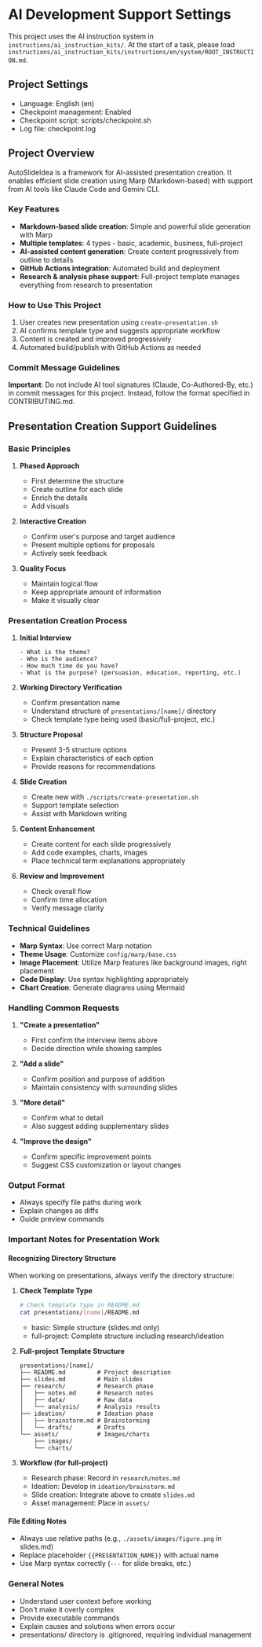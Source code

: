 # AI Development Support Settings

This project uses the AI instruction system in `instructions/ai_instruction_kits/`.
At the start of a task, please load `instructions/ai_instruction_kits/instructions/en/system/ROOT_INSTRUCTION.md`.

## Project Settings
- Language: English (en)
- Checkpoint management: Enabled
- Checkpoint script: scripts/checkpoint.sh
- Log file: checkpoint.log

## Project Overview

AutoSlideIdea is a framework for AI-assisted presentation creation.
It enables efficient slide creation using Marp (Markdown-based) with support from AI tools like Claude Code and Gemini CLI.

### Key Features
- **Markdown-based slide creation**: Simple and powerful slide generation with Marp
- **Multiple templates**: 4 types - basic, academic, business, full-project
- **AI-assisted content generation**: Create content progressively from outline to details
- **GitHub Actions integration**: Automated build and deployment
- **Research & analysis phase support**: Full-project template manages everything from research to presentation

### How to Use This Project
1. User creates new presentation using `create-presentation.sh`
2. AI confirms template type and suggests appropriate workflow
3. Content is created and improved progressively
4. Automated build/publish with GitHub Actions as needed

### Commit Message Guidelines

**Important**: Do not include AI tool signatures (Claude, Co-Authored-By, etc.) in commit messages for this project.
Instead, follow the format specified in CONTRIBUTING.md.

## Presentation Creation Support Guidelines

### Basic Principles

1. **Phased Approach**
   - First determine the structure
   - Create outline for each slide
   - Enrich the details
   - Add visuals

2. **Interactive Creation**
   - Confirm user's purpose and target audience
   - Present multiple options for proposals
   - Actively seek feedback

3. **Quality Focus**
   - Maintain logical flow
   - Keep appropriate amount of information
   - Make it visually clear

### Presentation Creation Process

1. **Initial Interview**
   ```
   - What is the theme?
   - Who is the audience?
   - How much time do you have?
   - What is the purpose? (persuasion, education, reporting, etc.)
   ```

2. **Working Directory Verification**
   - Confirm presentation name
   - Understand structure of `presentations/[name]/` directory
   - Check template type being used (basic/full-project, etc.)

3. **Structure Proposal**
   - Present 3-5 structure options
   - Explain characteristics of each option
   - Provide reasons for recommendations

4. **Slide Creation**
   - Create new with `./scripts/create-presentation.sh`
   - Support template selection
   - Assist with Markdown writing

5. **Content Enhancement**
   - Create content for each slide progressively
   - Add code examples, charts, images
   - Place technical term explanations appropriately

6. **Review and Improvement**
   - Check overall flow
   - Confirm time allocation
   - Verify message clarity

### Technical Guidelines

- **Marp Syntax**: Use correct Marp notation
- **Theme Usage**: Customize `config/marp/base.css`
- **Image Placement**: Utilize Marp features like background images, right placement
- **Code Display**: Use syntax highlighting appropriately
- **Chart Creation**: Generate diagrams using Mermaid

### Handling Common Requests

1. **"Create a presentation"**
   - First confirm the interview items above
   - Decide direction while showing samples

2. **"Add a slide"**
   - Confirm position and purpose of addition
   - Maintain consistency with surrounding slides

3. **"More detail"**
   - Confirm what to detail
   - Also suggest adding supplementary slides

4. **"Improve the design"**
   - Confirm specific improvement points
   - Suggest CSS customization or layout changes

### Output Format

- Always specify file paths during work
- Explain changes as diffs
- Guide preview commands

### Important Notes for Presentation Work

#### Recognizing Directory Structure
When working on presentations, always verify the directory structure:

1. **Check Template Type**
   ```bash
   # Check template type in README.md
   cat presentations/[name]/README.md
   ```
   - basic: Simple structure (slides.md only)
   - full-project: Complete structure including research/ideation

2. **Full-project Template Structure**
   ```
   presentations/[name]/
   ├── README.md         # Project description
   ├── slides.md         # Main slides
   ├── research/         # Research phase
   │   ├── notes.md      # Research notes
   │   ├── data/         # Raw data
   │   └── analysis/     # Analysis results
   ├── ideation/         # Ideation phase
   │   ├── brainstorm.md # Brainstorming
   │   └── drafts/       # Drafts
   └── assets/           # Images/charts
       ├── images/
       └── charts/
   ```

3. **Workflow (for full-project)**
   - Research phase: Record in `research/notes.md`
   - Ideation: Develop in `ideation/brainstorm.md`
   - Slide creation: Integrate above to create `slides.md`
   - Asset management: Place in `assets/`

#### File Editing Notes
- Always use relative paths (e.g., `./assets/images/figure.png` in slides.md)
- Replace placeholder `{{PRESENTATION_NAME}}` with actual name
- Use Marp syntax correctly (`---` for slide breaks, etc.)

### General Notes

- Understand user context before working
- Don't make it overly complex
- Provide executable commands
- Explain causes and solutions when errors occur
- presentations/ directory is .gitignored, requiring individual management